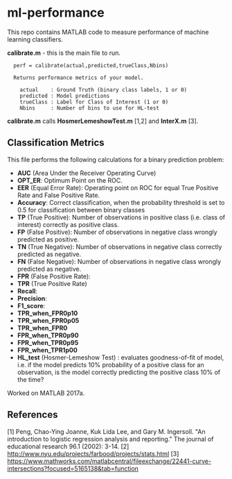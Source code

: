 # ml-performance
This repo contains MATLAB code to measure performance of machine learning classifiers.

**calibrate.m** - this is the main file to run.

```
  perf = calibrate(actual,predicted,trueClass,Nbins) 
 
  Returns performance metrics of your model.
 
    actual    : Ground Truth (binary class labels, 1 or 0)
    predicted : Model predictions
    trueClass : Label for Class of Interest (1 or 0)
    Nbins     : Number of bins to use for HL-test
```

**calibrate.m** calls **HosmerLemeshowTest.m** [1,2] and **InterX.m** [3].

## Classification Metrics

This file performs the following calculations for a binary prediction problem:
- **AUC** (Area Under the Receiver Operating Curve)
- **OPT_ER**: Optimum Point on the ROC.
- **EER** (Equal Error Rate): Operating point on ROC for equal True Positive Rate and False Positive Rate.
- **Accuracy**: Correct classification, when the probability threshold is set to 0.5 for classification between binary classes
- **TP** (True Positive): Number of observations in positive class (i.e. class of interest) correctly as positive class.
- **FP** (False Positive): Number of observations in negative class wrongly predicted as positive.
- **TN** (True Negative): Number of observations in negative class correctly predicted as negative.
- **FN** (False Negative): Number of observations in negative class wrongly predicted as negative.
- **FPR** (False Positive Rate): 
- **TPR** (True Positive Rate)
- **Recall**: 
- **Precision**: 
- **F1_score**: 
- **TPR_when_FPR0p10**
- **TPR_when_FPR0p05**
- **TPR_when_FPR0**
- **FPR_when_TPR0p90**
- **FPR_when_TPR0p95**
- **FPR_when_TPR1p00**
- **HL_test** (Hosmer-Lemeshow Test) : evaluates goodness-of-fit of model, i.e. if the model predicts 10% probability of a positive class for an observation, is the model correctly predicting the positive class 10% of the time? 


Worked on MATLAB 2017a.


## References

[1] Peng, Chao-Ying Joanne, Kuk Lida Lee, and Gary M. Ingersoll. "An introduction to logistic regression analysis and reporting." The journal of educational research 96.1 (2002): 3-14.
[2] http://www.nyu.edu/projects/farbood/projects/stats.html
[3] https://www.mathworks.com/matlabcentral/fileexchange/22441-curve-intersections?focused=5165138&tab=function

